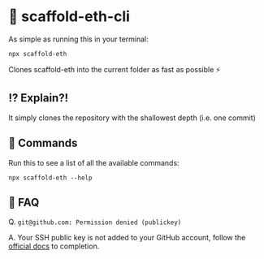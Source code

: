 # 🧰 scaffold-eth-cli

As simple as running this in your terminal:
```
npx scaffold-eth
```

Clones scaffold-eth into the current folder as fast as possible ⚡️

## ⁉️ Explain?!
It simply clones the repository with the shallowest depth (i.e. one commit)

## 🤖 Commands
Run this to see a list of all the available commands:
```
npx scaffold-eth --help
```

## 🙋 FAQ
Q. `git@github.com: Permission denied (publickey)`

A. Your SSH public key is not added to your GitHub account, follow the [official docs](https://docs.github.com/en/authentication/connecting-to-github-with-ssh/adding-a-new-ssh-key-to-your-github-account) to completion.
